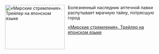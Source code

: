 <!--2025-07-04 23:00:00-->
<div class="yb">
  <div class="rss kino_kino"><a href="https://www.kino-teatr.ru/video/50940/" title="«Мирские стремления». Трейлер на японском языке"><img src="https://www.kino-teatr.ru/video/0/4/50940/poster.jpg" width="196" height="147" align="left" hspace="5" style="margin: 0px 10px 0px 5px" alt="«Мирские стремления». Трейлер на японском языке"/></a>Болезненный наследник аптечной лавки распутывает мрачную тайну, потрясшую город <p class="titl"><a href="https://www.kino-teatr.ru/video/50940/">«Мирские стремления». Трейлер на японском языке</a></p></div>
</div>
